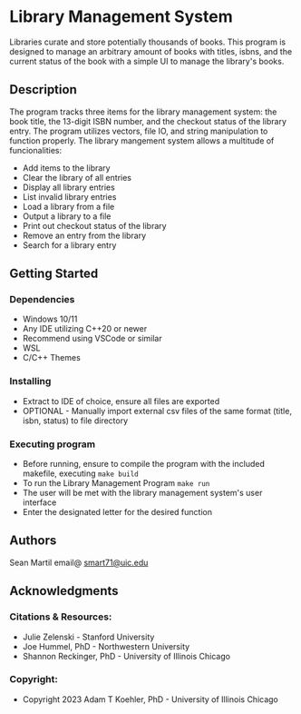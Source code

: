 # Library Management System

Libraries curate and store potentially thousands of books. This program is designed to
manage an arbitrary amount of books with titles, isbns, and the current status of the book
with a simple UI to manage the library's books.

## Description

The program tracks three items for the library management system: the book title, the 13-digit
ISBN number, and the checkout status of the library entry. The program utilizes vectors, file IO, 
and string manipulation to function properly.
The library mangement system allows a multitude of funcionalities:
* Add items to the library
* Clear the library of all entries
* Display all library entries
* List invalid library entries
* Load a library from a file
* Output a library to a file
* Print out checkout status of the library
* Remove an entry from the library
* Search for a library entry

## Getting Started

### Dependencies

* Windows 10/11
* Any IDE utilizing C++20 or newer
* Recommend using VSCode or similar
* WSL
* C/C++ Themes

### Installing

* Extract to IDE of choice, ensure all files are exported
* OPTIONAL - Manually import external csv files of the same format (title, isbn, status) to file directory

### Executing program

* Before running, ensure to compile the program with the included makefile, executing
```make build```
* To run the Library Management Program
```make run```
* The user will be met with the library management system's user interface
* Enter the designated letter for the desired function

## Authors

Sean Martil email@ smart71@uic.edu

## Acknowledgments

### Citations & Resources:
* Julie Zelenski - Stanford University
* Joe Hummel, PhD - Northwestern University
* Shannon Reckinger, PhD - University of Illinois Chicago

### Copyright:
* Copyright 2023 Adam T Koehler, PhD - University of Illinois Chicago